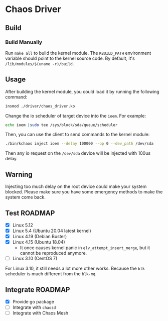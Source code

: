 # Chaos Driver

## Build
  
### Build Manually

Run `make all` to build the kernel module. The `KBUILD_PATH` environment variable should point to the kernel source code. By default, it's `/lib/modules/$(uname -r)/build`.

## Usage

After building the kernel module, you could load it by running the following command:

```bash
insmod ./driver/chaos_driver.ko
```

Change the io scheduler of target device into the `ioem`. For example:

```bash
echo ioem |sudo tee /sys/block/sda/queue/scheduler
```

Then, you can use the client to send commands to the kernel module:

```bash
./bin/kchaos inject ioem --delay 100000 --op 0 --dev_path /dev/sda
```

Then any io request on the `/dev/sda` device will be injected with 100us delay.

## Warning

Injecting too much delay on the root device could make your system blocked. Please make sure you have some emergency methods to make the system come back.

## Test ROADMAP

- [x] Linux 5.12
- [x] Linux 5.4 (Ubuntu 20.04 latest kernel)
- [x] Linux 4.19 (Debian Buster)
- [x] Linux 4.15 (Ubuntu 18.04)
    - It once causes kernel panic in `elv_attempt_insert_merge`, but it cannot be reproduced anymore.
- [ ] Linux 3.10 (CentOS 7)

For Linux 3.10, it still needs a lot more other works. Because the `blk` scheduler is much different from the `blk-mq`.

## Integrate ROADMAP

- [x] Provide go package
- [ ] Integrate with `chaosd`
- [ ] Integrate with Chaos Mesh
